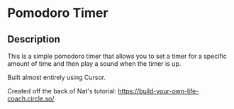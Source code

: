 # Pomodoro Timer

## Description

This is a simple pomodoro timer that allows you to set a timer for a specific amount of time and then play a sound when the timer is up.

Built almost entirely using Cursor.

Created off the back of Nat's tutorial: https://build-your-own-life-coach.circle.so/
